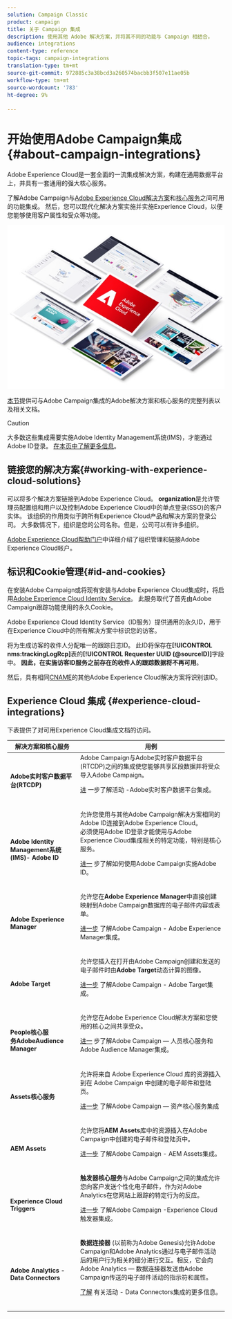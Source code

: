 ```yaml
---
solution: Campaign Classic
product: campaign
title: 关于 Campaign 集成
description: 使用其他 Adobe 解决方案，并将其不同的功能与 Campaign 相结合。
audience: integrations
content-type: reference
topic-tags: campaign-integrations
translation-type: tm+mt
source-git-commit: 972885c3a38bcd3a260574bacbb3f507e11ae05b
workflow-type: tm+mt
source-wordcount: '783'
ht-degree: 9%

---
```



# 开始使用Adobe Campaign集成{#about-campaign-integrations}

Adobe Experience Cloud是一套全面的一流集成解决方案，构建在通用数据平台上，并具有一套通用的强大核心服务。

了解Adobe Campaign与[Adobe Experience Cloud解决方案](https://docs.adobe.com/content/help/en/core-services/interface/marketing-cloud-integrations.html)和[核心服务](https://docs.adobe.com/content/help/en/core-services/interface/about-core-services/core-services.html)之间可用的功能集成。 然后，您可以现代化解决方案实施并实施Experience Cloud，以便您能够使用客户属性和受众等功能。

![](assets/ExCloud-solutions.png)

[本节](#experience-cloud-integrations)提供可与Adobe Campaign集成的Adobe解决方案和核心服务的完整列表以及相关文档。

>[!CAUTION]
>
>大多数这些集成需要实施Adobe Identity Management系统(IMS)，才能通过Adobe ID登录。 [在本页中了解更多信息](../../integrations/using/about-adobe-id.md)。


## 链接您的解决方案{#working-with-experience-cloud-solutions}

可以将多个解决方案链接到Adobe Experience Cloud。 **organization**&#x200B;是允许管理员配置组和用户以及控制Adobe Experience Cloud中的单点登录(SSO)的客户实体。 该组织的作用类似于跨所有Experience Cloud产品和解决方案的登录公司。 大多数情况下，组织是您的公司名称。但是，公司可以有许多组织。

[Adobe Experience Cloud帮助门户](https://docs.adobe.com/content/help/en/core-services/interface/manage-users-and-products/organizations.html)中详细介绍了组织管理和链接Adobe Experience Cloud帐户。

## 标识和Cookie管理{#id-and-cookies}

在安装Adobe Campaign或将现有安装与Adobe Experience Cloud集成时，将启用[Adobe Experience Cloud Identity Service](https://docs.adobe.com/content/help/en/id-service/using/home.html)。 此服务取代了首先由Adobe Campaign跟踪功能使用的永久Cookie。

Adobe Experience Cloud Identity Service（ID服务）提供通用的永久ID，用于在Experience Cloud中的所有解决方案中标识您的访客。

将为生成访客的收件人分配唯一的跟踪日志ID。 此ID将保存在&#x200B;**[!UICONTROL nms:trackingLogRcp]**&#x200B;表的&#x200B;**[!UICONTROL Requester UUID (@sourceID)]**&#x200B;字段中。 **因此，在实施访客ID服务之前存在的收件人的跟踪数据将不再可用**。

然后，具有相同[CNAME](https://docs.adobe.com/content/help/en/id-service/using/reference/analytics-reference/cname.html)的其他Adobe Experience Cloud解决方案将识别该ID。

## Experience Cloud 集成 {#experience-cloud-integrations}

下表提供了对可用Experience Cloud集成文档的访问。

<table> 
 <thead> 
  <tr> 
   <th> 解决方案和核心服务<br /> </th> 
   <th> 用例<br /> </th> 
  </tr> 
 </thead> 
 <tbody> 
  <tr> 
   <td> <strong>Adobe实时客户数据平台(RTCDP)</strong><br /> </td> 
   <td> Adobe Campaign与Adobe实时客户数据平台(RTCDP)之间的集成使您能够共享区段数据并将受众导入Adobe Campaign。<br /> <p><a href="https://docs.adobe.com/content/help/en/experience-platform/rtcdp/destinations/destinations-cat/adobe-destinations/adobe-campaign-destination.html">进</a> 一步了解活动 -Adobe实时客户数据平台集成。</p><br /> </td> 
  </tr> 
  <tr> 
   <td> <strong>Adobe Identity Management系统(IMS)- Adobe ID</strong><br /> </td> 
   <td> 允许您使用与其他Adobe Campaign解决方案相同的Adobe ID连接到Adobe Experience Cloud。<br /> 必须使用Adobe ID登录才能使用与Adobe Experience Cloud集成相关的特定功能，特别是核心服务。<br /> <p><a href="../../integrations/using/about-adobe-id.md">进一</a> 步了解如何使用Adobe Campaign实施Adobe ID。</p><br /> </td> 
  </tr> 
  <tr> 
   <td> <strong>Adobe Experience Manager</strong><br /> </td> 
   <td> 允许您在<strong>Adobe Experience Manager</strong>中直接创建映射到Adobe Campaign数据库的电子邮件内容或表单。<br /> <p><a href="../../integrations/using/about-adobe-experience-manager.md">进一步</a> 了解Adobe Campaign - Adobe Experience Manager集成。</p><br /> </td> 
  </tr> 
  <tr> 
   <td> <strong>Adobe Target</strong><br /> </td> 
   <td> 允许您插入在打开由Adobe Campaign创建和发送的电子邮件时由<strong>Adobe Target</strong>动态计算的图像。<br /> <p><a href="../../integrations/using/integrating-with-adobe-target.md">进一步</a> 了解Adobe Campaign - Adobe Target集成。</p><br /> </td> 
  </tr> 
  <tr> 
   <td> <strong>People核心服</strong><br /> <strong>务AdobeAudience Manager</strong><br /> </td> 
   <td> 允许您在Adobe Experience Cloud解决方案和您使用的核心之间共享受众。<br /> <p><a href="../../integrations/using/sharing-audiences-with-adobe-experience-cloud.md">进一</a> 步了解Adobe Campaign — 人员核心服务和Adobe Audience Manager集成。</p><br /> </td> 
  </tr> 
  <tr> 
   <td> <strong>Assets核心服务</strong><br /> </td> 
   <td> 允许将来自 Adobe Experience Cloud 库的资源插入到在 Adobe Campaign 中创建的电子邮件和登陆页。<br /> <p><a href="../../integrations/using/configuring-access-to-assets.md#integrating-with-experience-cloud-assets">进一步</a> 了解Adobe Campaign — 资产核心服务集成</p><br /> </td> 
  </tr> 
  <tr> 
   <td> <strong>AEM Assets</strong><br /> </td> 
   <td> 允许您将<strong>AEM Assets</strong>库中的资源插入在Adobe Campaign中创建的电子邮件和登陆页中。<br /> <p><a href="../../integrations/using/configuring-access-to-assets.md#integrating-with-aem-assets">进一步</a> 了解Adobe Campaign - AEM Assets集成。</p><br /> </td> 
  </tr> 
  <tr> 
   <td> <strong>Experience Cloud Triggers</strong><br /> </td> 
   <td> <strong>触发器核心服务</strong>与Adobe Campaign之间的集成允许您向客户发送个性化电子邮件，作为对Adobe Analytics在您网站上跟踪的特定行为的反应。<br /> <p><a href="https://helpx.adobe.com/cn/campaign/kb/triggers-and-campaign.html">进一步</a> 了解Adobe Campaign -Experience Cloud触发器集成。</p><br /> </td> 
  </tr> 
  <tr> 
   <td> <strong>Adobe Analytics - Data Connectors</strong><br /> </td> 
   <td> <strong>数据连接器</strong> (以前称为Adobe Genesis)允许Adobe Campaign和Adobe Analytics通过与电子邮件活动后的用户行为相关的细分进行交互。相反，它会向Adobe Analytics — 数据连接器发送由Adobe Campaign传送的电子邮件活动的指示符和属性。<br /> <p><a href="../../platform/using/adobe-analytics-data-connector.md">了解</a> 有关活动 - Data Connectors集成的更多信息。</p><br /> </td> 
  </tr> 
 </tbody> 
</table>

